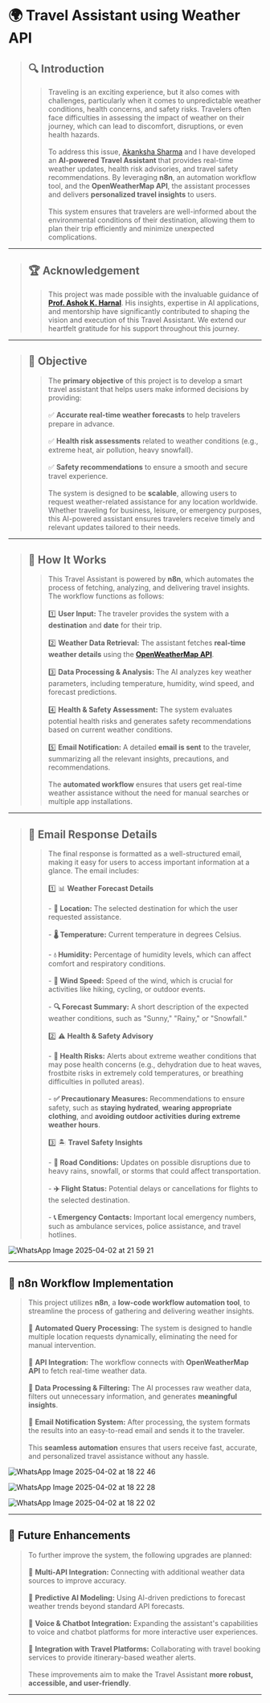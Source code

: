 # 🌍 Travel Assistant using Weather API  

>## 🔍 Introduction  
>>Traveling is an exciting experience, but it also comes with challenges, particularly when it comes to unpredictable weather conditions, health concerns, and safety risks. Travelers often face difficulties in assessing the impact of weather on their journey, which can lead to discomfort, disruptions, or even health hazards.<br>
<br>To address this issue, [Akanksha Sharma](https://github.com/akanksha1711) and I have developed an **AI-powered Travel Assistant** that provides real-time weather updates, health risk advisories, and travel safety recommendations. By leveraging **n8n**, an automation workflow tool, and the **OpenWeatherMap API**, the assistant processes and delivers **personalized travel insights** to users.<br>  
This system ensures that travelers are well-informed about the environmental conditions of their destination, allowing them to plan their trip efficiently and minimize unexpected complications.  

---  

>## 🏆 Acknowledgement  
>>This project was made possible with the invaluable guidance of [**Prof. Ashok K. Harnal**](https://github.com/harnalashok). His insights, expertise in AI applications, and mentorship have significantly contributed to shaping the vision and execution of this Travel Assistant. We extend our heartfelt gratitude for his support throughout this journey.  

---  

>## 📌 Objective  
>>The **primary objective** of this project is to develop a smart travel assistant that helps users make informed decisions by providing:  
<br>✅ **Accurate real-time weather forecasts** to help travelers prepare in advance.  
<br>✅ **Health risk assessments** related to weather conditions (e.g., extreme heat, air pollution, heavy snowfall).  
<br>✅ **Safety recommendations** to ensure a smooth and secure travel experience.  
<br>The system is designed to be **scalable**, allowing users to request weather-related assistance for any location worldwide. Whether traveling for business, leisure, or emergency purposes, this AI-powered assistant ensures travelers receive timely and relevant updates tailored to their needs.  

---  

>## 🚀 How It Works  
>>This Travel Assistant is powered by **n8n**, which automates the process of fetching, analyzing, and delivering travel insights. The workflow functions as follows:  
<br>1️⃣ **User Input:** The traveler provides the system with a **destination** and **date** for their trip.  
<br>2️⃣ **Weather Data Retrieval:** The assistant fetches **real-time weather details** using the [**OpenWeatherMap API**](https://openweathermap.org/api).  
<br>3️⃣ **Data Processing & Analysis:** The AI analyzes key weather parameters, including temperature, humidity, wind speed, and forecast predictions.  
<br>4️⃣ **Health & Safety Assessment:** The system evaluates potential health risks and generates safety recommendations based on current weather conditions.  
<br>5️⃣ **Email Notification:** A detailed **email is sent** to the traveler, summarizing all the relevant insights, precautions, and recommendations.  
<br>The **automated workflow** ensures that users get real-time weather assistance without the need for manual searches or multiple app installations.  

---  

>## 📩 Email Response Details  
>>The final response is formatted as a well-structured email, making it easy for users to access important information at a glance. The email includes:  
<br>1️⃣ 📊 **Weather Forecast Details**  
<br>- **📍 Location:** The selected destination for which the user requested assistance.  
<br>- **🌡️ Temperature:** Current temperature in degrees Celsius.  
<br>- **💧 Humidity:** Percentage of humidity levels, which can affect comfort and respiratory conditions.  
<br>- **💨 Wind Speed:** Speed of the wind, which is crucial for activities like hiking, cycling, or outdoor events.  
<br>- **🔍 Forecast Summary:** A short description of the expected weather conditions, such as "Sunny," "Rainy," or "Snowfall."  
<br>2️⃣ ⚠️ **Health & Safety Advisory**  
<br>- **🚨 Health Risks:** Alerts about extreme weather conditions that may pose health concerns (e.g., dehydration due to heat waves, frostbite risks in extremely cold temperatures, or breathing difficulties in polluted areas).  
<br>- **✅ Precautionary Measures:** Recommendations to ensure safety, such as **staying hydrated**, **wearing appropriate clothing**, and **avoiding outdoor activities during extreme weather hours**.  
<br>3️⃣ 🏝️ **Travel Safety Insights**  
<br>- **🚗 Road Conditions:** Updates on possible disruptions due to heavy rains, snowfall, or storms that could affect transportation.  
<br>- **✈️ Flight Status:** Potential delays or cancellations for flights to the selected destination.  
<br>- **📞 Emergency Contacts:** Important local emergency numbers, such as ambulance services, police assistance, and travel hotlines.  

![WhatsApp Image 2025-04-02 at 21 59 21](https://github.com/user-attachments/assets/1b30286c-ce57-4060-997d-08e73017e0b3)


---  

## 🔎 n8n Workflow Implementation  
>This project utilizes **n8n**, a **low-code workflow automation tool**, to streamline the process of gathering and delivering weather insights.  
<br>🔹 **Automated Query Processing:** The system is designed to handle multiple location requests dynamically, eliminating the need for manual intervention.  
<br>🔹 **API Integration:** The workflow connects with **OpenWeatherMap API** to fetch real-time weather data.  
<br>🔹 **Data Processing & Filtering:** The AI processes raw weather data, filters out unnecessary information, and generates **meaningful insights**.  
<br>🔹 **Email Notification System:** After processing, the system formats the results into an easy-to-read email and sends it to the traveler.  
<br>This **seamless automation** ensures that users receive fast, accurate, and personalized travel assistance without any hassle.  

![WhatsApp Image 2025-04-02 at 18 22 46](https://github.com/user-attachments/assets/6d01944a-380b-4e86-9e6f-32b89a66e442)

![WhatsApp Image 2025-04-02 at 18 22 28](https://github.com/user-attachments/assets/fb845f18-1bf6-4a30-bd13-70334fbbed90)

![WhatsApp Image 2025-04-02 at 18 22 02](https://github.com/user-attachments/assets/c8baf26f-3780-4778-93a0-99a2f9ee29f1)

---  

## 📌 Future Enhancements  
>To further improve the system, the following upgrades are planned:  
<br>🚀 **Multi-API Integration:** Connecting with additional weather data sources to improve accuracy.  
<br>🚀 **Predictive AI Modeling:** Using AI-driven predictions to forecast weather trends beyond standard API forecasts.  
<br>🚀 **Voice & Chatbot Integration:** Expanding the assistant's capabilities to voice and chatbot platforms for more interactive user experiences.  
<br>🚀 **Integration with Travel Platforms:** Collaborating with travel booking services to provide itinerary-based weather alerts.  
<br>These improvements aim to make the Travel Assistant **more robust, accessible, and user-friendly**.  

---  
